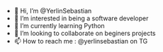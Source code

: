 - 👋 Hi, I’m @YerlinSebastian
- 👀 I’m interested in being a software developer
- 🌱 I’m currently learning Python 
- 💞️ I’m looking to collaborate on beginers projects 
- 📫 How to reach me : @yerlinsebastian on TG 

<!---
YerlinSebastian/YerlinSebastian is a ✨ special ✨ repository because its `README.md` (this file) appears on your GitHub profile.
You can click the Preview link to take a look at your changes.
--->
